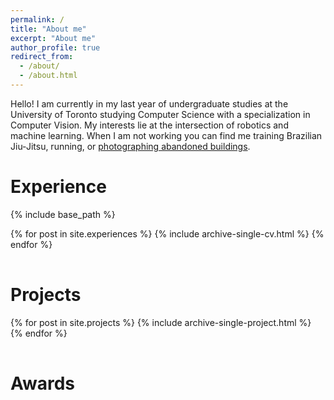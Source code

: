 ```yaml
---
permalink: /
title: "About me"
excerpt: "About me"
author_profile: true
redirect_from: 
  - /about/
  - /about.html
---
```


Hello! I am currently in my last year of undergraduate studies at the University of Toronto studying Computer Science with a specialization in Computer Vision. My interests lie at the intersection of robotics and machine learning. When I am not working you can find me training Brazilian Jiu-Jitsu, running, or [photographing abandoned buildings](https://www.instagram.com/urbanexplo/).

Experience
======
{% include base_path %}

<table id="experiences" style="width:100%;border:0px;border-spacing:0px;border-collapse:separate;margin-right:auto;margin-left:auto;">
<tbody>
  {% for post in site.experiences %}
    {% include archive-single-cv.html %}
  {% endfor %}
</tbody>
</table>

Projects
======

<table id="projects" style="width:100%;border:0px;border-spacing:0px;border-collapse:separate;margin-right:auto;margin-left:auto;">
<tbody>
  {% for post in site.projects %}
    {% include archive-single-project.html %}
  {% endfor %}
</tbody>
</table>

Awards
======

